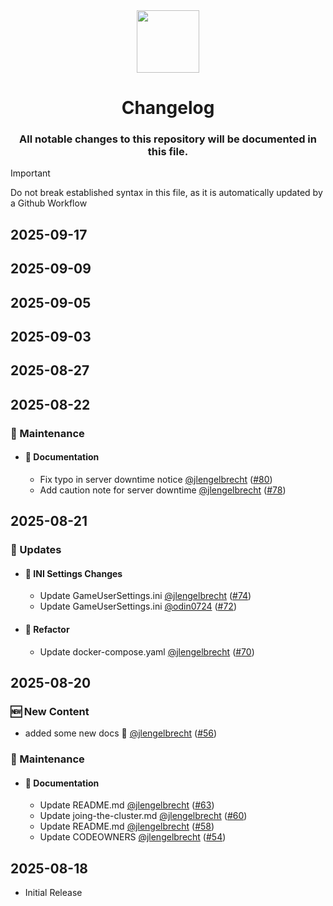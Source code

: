 <div align="center">
  <a href="#">
    <img src="https://raw.githubusercontent.com/usa-roleplay/repo-resources/main/Org/logo.png" height="100px" />
 </a>
</div>
<h1 align="center">Changelog</h1>

<h3 align="center">All notable changes to this repository will be documented in this file.</h3>

> [!IMPORTANT]
Do not break established syntax in this file, as it is automatically updated by a Github Workflow

## 2025-09-17

## 2025-09-09

## 2025-09-05

## 2025-09-03

## 2025-08-27

## 2025-08-22

### 🧰 Maintenance

  - #### 📝 Documentation

    - Fix typo in server downtime notice [@jlengelbrecht](https://github.com/jlengelbrecht) ([#80](https://github.com/USA-ROLEPLAY/Ark_Servers/pull/80))
    - Add caution note for server downtime [@jlengelbrecht](https://github.com/jlengelbrecht) ([#78](https://github.com/USA-ROLEPLAY/Ark_Servers/pull/78))

## 2025-08-21

### 🚀 Updates

  - #### 💾 INI Settings Changes

    - Update GameUserSettings.ini [@jlengelbrecht](https://github.com/jlengelbrecht) ([#74](https://github.com/USA-ROLEPLAY/Ark_Servers/pull/74))
    - Update GameUserSettings.ini [@odin0724](https://github.com/odin0724) ([#72](https://github.com/USA-ROLEPLAY/Ark_Servers/pull/72))

  - #### 🔧 Refactor

    - Update docker-compose.yaml [@jlengelbrecht](https://github.com/jlengelbrecht) ([#70](https://github.com/USA-ROLEPLAY/Ark_Servers/pull/70))

## 2025-08-20

### 🆕 New Content

  - added some new docs :book: [@jlengelbrecht](https://github.com/jlengelbrecht) ([#56](https://github.com/USA-ROLEPLAY/Ark_Servers/pull/56))

### 🧰 Maintenance

  - #### 📝 Documentation

    - Update README.md [@jlengelbrecht](https://github.com/jlengelbrecht) ([#63](https://github.com/USA-ROLEPLAY/Ark_Servers/pull/63))
    - Update joing-the-cluster.md [@jlengelbrecht](https://github.com/jlengelbrecht) ([#60](https://github.com/USA-ROLEPLAY/Ark_Servers/pull/60))
    - Update README.md [@jlengelbrecht](https://github.com/jlengelbrecht) ([#58](https://github.com/USA-ROLEPLAY/Ark_Servers/pull/58))
    - Update CODEOWNERS [@jlengelbrecht](https://github.com/jlengelbrecht) ([#54](https://github.com/USA-ROLEPLAY/Ark_Servers/pull/54))

## 2025-08-18
- Initial Release